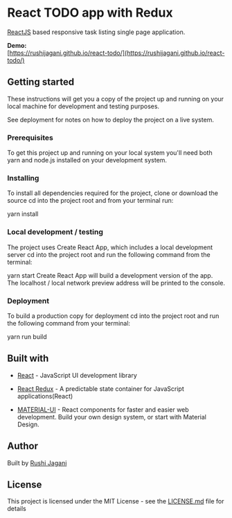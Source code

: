 # React TODO app with Redux
[ReactJS](https://reactjs.org/) based responsive task listing single page application.

**Demo:**  
[https://rushijagani.github.io/react-todo/](https://rushijagani.github.io/react-todo/)


## Getting started

These instructions will get you a copy of the project up and running on your local machine for development and testing purposes. 

See deployment for notes on how to deploy the project on a live system.
### Prerequisites
To get this project up and running on your local system you'll need both yarn and node.js installed on your development system.

### Installing
To install all dependencies required for the project, clone or download the source cd into the project root and from your terminal run:

yarn install
### Local development / testing
The project uses Create React App, which includes a local development server cd into the project root and run the following command from the terminal:

yarn start
Create React App will build a development version of the app. The localhost / local network preview address will be printed to the console.

### Deployment
To build a production copy for deployment cd into the project root and run the following command from your terminal:

yarn run build


## Built with
- [React](https://reactjs.org/) - JavaScript UI development library
- [React Redux](https://react-redux.js.org/) - A predictable state container for JavaScript applications(React)

- [MATERIAL-UI](https://material-ui.com/) - React components for faster and easier web development. Build your own design system, or start with Material Design.

## Author
Built by [Rushi Jagani](http://rushijagani.github.io/)

## License
This project is licensed under the MIT License - see the [LICENSE.md](https://github.com/binaryjim/react-tasks-app/blob/master/license.txt) file for details
